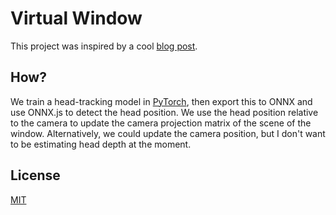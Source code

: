 # Virtual Window

This project was inspired by a cool [blog post](https://charliegerard.dev/blog/interactive-frame-head-tracking/).

## How?

We train a head-tracking model in [PyTorch](http://pytorch.org/), then export this to ONNX and use ONNX.js to detect the head position.
We use the head position relative to the camera to update the camera projection matrix of the scene of the window.
Alternatively, we could update the camera position, but I don't want to be estimating head depth at the moment.

## License

[MIT](./LICENSE)
